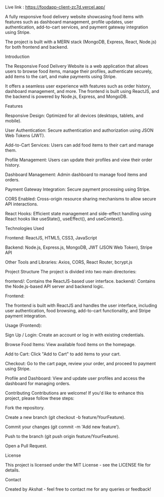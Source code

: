 Live link : https://foodapp-client-zc7d.vercel.app/

A fully responsive food delivery website showcasing food items with features such as dashboard management, profile updates, user authentication, add-to-cart services, and payment gateway integration using Stripe.

The project is built with a MERN stack (MongoDB, Express, React, Node.js) for both frontend and backend.

Introduction

The Responsive Food Delivery Website is a web application that allows users to browse food items, manage their profiles, authenticate securely, add items to the cart, and make payments using Stripe. 

It offers a seamless user experience with features such as order history, dashboard management, and more. The frontend is built using ReactJS, and the backend is powered by Node.js, Express, and MongoDB.

Features

Responsive Design: Optimized for all devices (desktops, tablets, and mobile).

User Authentication: Secure authentication and authorization using JSON Web Tokens (JWT).

Add-to-Cart Services: Users can add food items to their cart and manage them.

Profile Management: Users can update their profiles and view their order history.

Dashboard Management: Admin dashboard to manage food items and orders.

Payment Gateway Integration: Secure payment processing using Stripe.

CORS Enabled: Cross-origin resource sharing mechanisms to allow secure API interactions.

React Hooks: Efficient state management and side-effect handling using React hooks like useState(), useEffect(), and useContext().

Technologies Used

Frontend: ReactJS, HTML5, CSS3, JavaScript

Backend: Node.js, Express.js, MongoDB, JWT (JSON Web Token), Stripe API

Other Tools and Libraries: Axios, CORS, React Router, bcrypt.js

Project Structure
The project is divided into two main directories:

frontend/: Contains the ReactJS-based user interface.
backend/: Contains the Node.js-based API server and backend logic.


Frontend:

The frontend is built with ReactJS and handles the user interface, including user authentication, food browsing, add-to-cart functionality, and Stripe payment integration.

Usage (Frontend):

Sign Up / Login: Create an account or log in with existing credentials.

Browse Food Items: View available food items on the homepage.

Add to Cart: Click "Add to Cart" to add items to your cart.

Checkout: Go to the cart page, review your order, and proceed to payment using Stripe.

Profile and Dashboard: View and update user profiles and access the dashboard for managing orders.

Contributing
Contributions are welcome! If you'd like to enhance this project, please follow these steps:

Fork the repository.

Create a new branch (git checkout -b feature/YourFeature).

Commit your changes (git commit -m 'Add new feature').

Push to the branch (git push origin feature/YourFeature).

Open a Pull Request.

License

This project is licensed under the MIT License - see the LICENSE file for details.

Contact

Created by Akshat - feel free to contact me for any queries or feedback!
